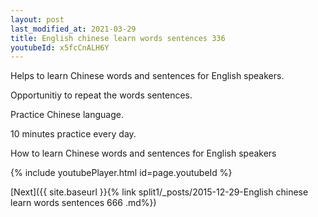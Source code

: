 ```yaml
---
layout: post
last_modified_at: 2021-03-29
title: English chinese learn words sentences 336 
youtubeId: x5fcCnALH6Y
---
```

 
 
Helps to learn Chinese words and sentences for English speakers.

Opportunitiy to repeat the words sentences. 

Practice Chinese language. 
 
10 minutes practice every day. 
 
How to learn Chinese words and sentences for English speakers 
 
{% include youtubePlayer.html id=page.youtubeId %}
 
 
[Next]({{ site.baseurl }}{% link  split1/_posts/2015-12-29-English chinese learn words sentences 666 .md%})
 
